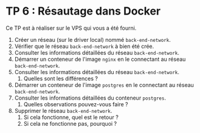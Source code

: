 # TP 6 : Résautage dans Docker

Ce TP est à réaliser sur le VPS qui vous a été fourni.

1. Créer un réseau (sur le driver local) nommé `back-end-network`.
2. Vérifier que le réseau `back-end-network` à bien été crée.
3. Consulter les informations détaillées du réseau `back-end-network`.
4. Démarrer un conteneur de l'image `nginx` en le connectant au réseau `back-end-network`.
5. Consulter les informations détaillées du réseau `back-end-network`.
   1. Quelles sont les différences ?
6. Démarrer un conteneur de l'image `postgres` en le connectant au réseau `back-end-network`.
7. Consulter les informations détaillées du conteneur `postgres`.
   1. Quelles observations pouvez-vous faire ?
8. Supprimer le réseau `back-end-network`.
   1. Si cela fonctionne, quel est le retour ?
   2. Si cela ne fonctionne pas, pourquoi ?